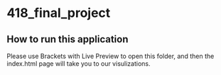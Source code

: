 # 418_final_project

## How to run this application

Please use Brackets with Live Preview to open this folder, and then the index.html page will take you to our visulizations.

